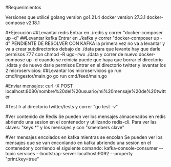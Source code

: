 #Requerimientos

Versiones que utilicé
golang version go1.21.4
docker version 27.3.1
docker-compose v2.18.1

#*Ejecución
##Levantar redis
Entrar en ./redis y correr "docker-composer up -d"
##Levantar kafka
Entrar en ./kafka y correr "docker-composer up -d"
PENDIENTE DE RESOLVER CON KAFKA la primera vez no va a levantar y va a crear subdirectorios debajo de ./data 
para que levante hay que darle permisos 777 con chmod -R ugo+rwx ./data y correr de nuevo docker-compose up -d
cuando se reinicia puede que haya que borrar el directorio ./data y de nuevo darle permisos
Entrar en el directorio twitter y levantar los 2 microservicios:
##Levantar los microservicios
go run cmd/ingestor/main.go
go run cmd/feed/main.go

#Enviar mensajes:
curl -X POST localhost:8080/nombre%20del%20usuario/mi%20mensaje%20de%20twitter

#Test 
Ir al directorio twitter/tests y correr "go test -v"

#Ver contenido de Redis
Se pueden ver los mensajes almacenados en redis abriendo una sesion en el contenedor y utilizando redis-cli. 
Para ver las claves: "keys *" y los mensajes y con "smembers clave"

#Ver mensajes encolados en kafka mientras se encolan
Se pueden ver los mensajes que se van enconlando en kafka abriendo una sesion en el contenedor y corriendo el siguiente comando:
kafka-console-consumer --topic services --bootstrap-server localhost:9092 --property "print.key=true"
